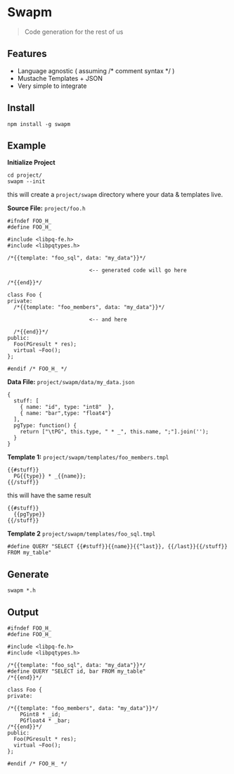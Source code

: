 # Swapm

> Code generation for the rest of us

## Features

* Language agnostic ( assuming /* comment syntax */ )
* Mustache Templates + JSON
* Very simple to integrate

## Install

    npm install -g swapm

## Example

**Initialize Project**

    cd project/
    swapm --init

this will create a `project/swapm` directory where your data & templates live.

**Source File:** `project/foo.h`

    #ifndef FOO_H_
    #define FOO_H_

    #include <libpq-fe.h>
    #include <libpqtypes.h>

    /*{{template: "foo_sql", data: "my_data"}}*/

                              <-- generated code will go here

    /*{{end}}*/

    class Foo {
    private:
      /*{{template: "foo_members", data: "my_data"}}*/  

                              <-- and here

      /*{{end}}*/
    public:
      Foo(PGresult * res);
      virtual ~Foo();
    };

    #endif /* FOO_H_ */

**Data File:** `project/swapm/data/my_data.json`

    {
      stuff: [
        { name: "id", type: "int8"  },
        { name: "bar",type: "float4"}
      ],
      pgType: function() {
        return ["\tPG", this.type, " * _", this.name, ";"].join('');
      }
    }

**Template 1:** `project/swapm/templates/foo_members.tmpl`

    {{#stuff}}
      PG{{type}} * _{{name}};
    {{/stuff}}

this will have the same result

    {{#stuff}}
      {{pgType}}
    {{/stuff}}

**Template 2** `project/swapm/templates/foo_sql.tmpl`

    #define QUERY "SELECT {{#stuff}}{{name}}{{^last}}, {{/last}}{{/stuff}} FROM my_table"

## Generate

    swapm *.h

## Output

    #ifndef FOO_H_
    #define FOO_H_

    #include <libpq-fe.h>
    #include <libpqtypes.h>

    /*{{template: "foo_sql", data: "my_data"}}*/
    #define QUERY "SELECT id, bar FROM my_table"
    /*{{end}}*/

    class Foo {
    private:

    /*{{template: "foo_members", data: "my_data"}}*/
        PGint8 * _id;
        PGfloat4 * _bar;
    /*{{end}}*/
    public:
      Foo(PGresult * res);
      virtual ~Foo();
    };

    #endif /* FOO_H_ */






